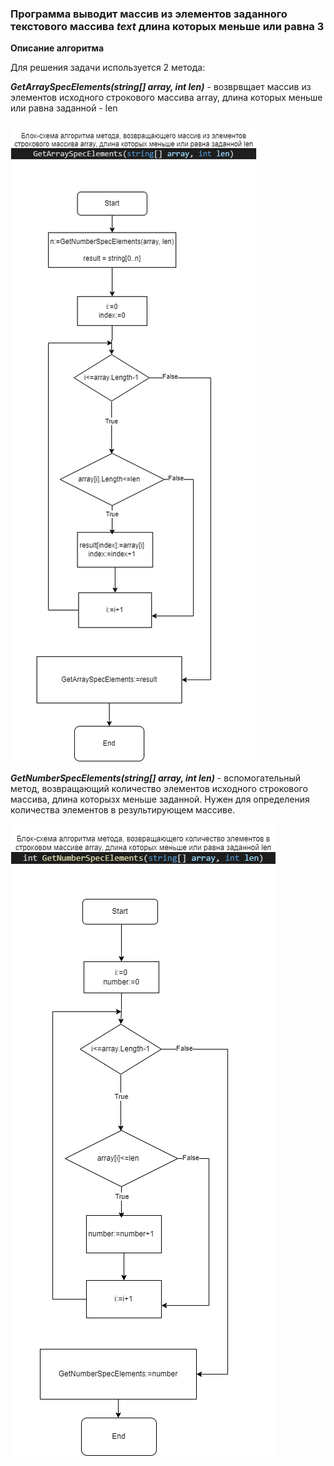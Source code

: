 ### Программа выводит массив из элементов заданного текстового массива *text* длина которых меньше или равна 3

**Описание алгоритма**

Для решения задачи используется 2 метода:

_**GetArraySpecElements(string[] array, int len)**_ - возврвщает массив из элементов исходного строкового массива array, длина которых меньше или равна заданной - len

![Блок-схема алгоритма метода GetArraySpecElements](GetArraySpecElements.drawio.png)



_**GetNumberSpecElements(string[] array, int len)**_ - вспомогательный метод, возвращающий количество элементов исходного строкового массива, длина которызх меньше заданной. Нужен для определения количества элементов в результирующем массиве.

![Блок-схема алгоритма метода GetNumberSpecElements](GetNumberSpecElements.drawio.png)